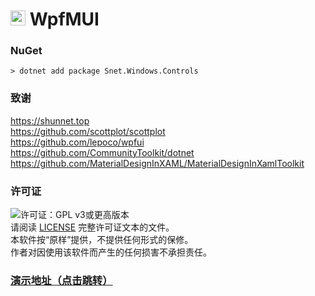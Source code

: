 # <img src="https://api.shunnet.top/pic/shun.png" height=24> WpfMUI

### NuGet
```
> dotnet add package Snet.Windows.Controls
```

### 致谢
https://shunnet.top \
https://github.com/scottplot/scottplot \
https://github.com/lepoco/wpfui \
https://github.com/CommunityToolkit/dotnet \
https://github.com/MaterialDesignInXAML/MaterialDesignInXamlToolkit

### 许可证

![许可证：GPL v3或更高版本](https://img.shields.io/badge/License-GPL_v3_or_later-blue)  
请阅读 [LICENSE](LICENSE.txt) 完整许可证文本的文件。 \
本软件按“原样”提供，不提供任何形式的保修。 \
作者对因使用该软件而产生的任何损害不承担责任。

### [演示地址（点击跳转）](https://Shunnet.top/7EUf6)